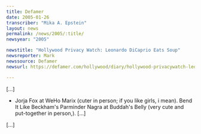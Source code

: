 ```yaml
---
title: Defamer
date: 2005-01-26
transcriber: "Mika A. Epstein"
layout: news
permalink: /news/2005/:title/
newsyear: "2005"

newstitle: "Hollywood Privacy Watch: Leonardo DiCaprio Eats Soup"
newsreporter: Mark
newssource: Defamer
newsurl: https://defamer.com/hollywood/diary/hollywood-privacywatch-leonardo-dicaprio-eats-soup-31235.php

---
```

[...]

* Jorja Fox at WeHo Marix (cuter in person; if you like girls, i mean). Bend It Like Beckham's Parminder Nagra at Buddah's Belly (very cute and put-together in person,). [...]

[...]
